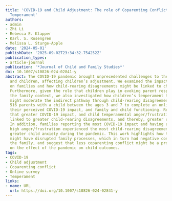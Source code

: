 ```yaml
---
title: 'COVID-19 and Child Adjustment: The role of Coparenting Conflict and Child
  Temperament'
authors:
- admin
- Zhi Li
- Rebecca E. Klapper
- Karl. S. Rosengren
- Melissa L. Sturge-Apple
date: '2024-05-01'
publishDate: '2025-09-02T23:34:32.754252Z'
publication_types:
- article-journal
publication: '*Journal of Child and Family Studies*'
doi: 10.1007/s10826-024-02841-y
abstract: The COVID-19 pandemic brought unprecedented challenges to the lives of families
  and children, affecting children’s adjustment. We examined the impact COVID-19 had
  on families and how child-rearing disagreements might be linked to child adjustment.
  Furthermore, given the role that children play in evoking parent responses within
  the family context, we also investigated how children’s temperament trait of anger/frustration
  might moderate the indirect pathway through child-rearing disagreements. We recruited
  516 parents with a child between the ages 3 and 7 to complete an online survey measuring
  their perceived COVID-19 impact, and family and child functioning. Results indicate
  that greater COVID-19 impact, and child temperamental anger/frustration were each
  linked to greater child-rearing disagreements, and thereby, greater child stress.
  In addition, families reporting the most COVID-19 impact and having a child with
  high anger/frustration experienced the most child-rearing disagreements, and thereby,
  greater child anxiety during the pandemic. This work highlights how the COVID pandemic
  might have disrupted family processes, which in turn had negative consequences on
  the family, and suggest that less coparenting conflict might be a protective factor
  on the effect of the pandemic on child outcomes.
tags:
- COVID-19
- Child adjustment
- Coparenting conflict
- Online survey
- Temperament
links:
- name: URL
  url: https://doi.org/10.1007/s10826-024-02841-y
---
```

